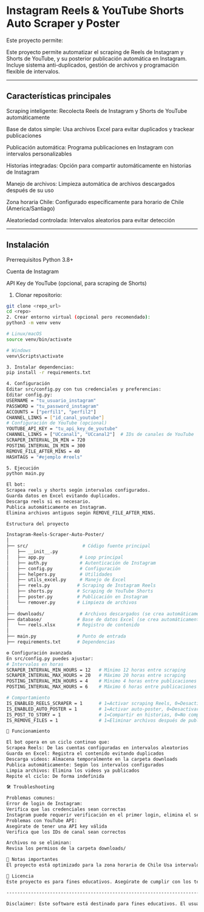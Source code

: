 # Instagram Reels & YouTube Shorts Auto Scraper y Poster

Este proyecto permite:

Este proyecto permite automatizar el scraping de Reels de Instagram y Shorts de YouTube, y su posterior publicación automática en Instagram. Incluye sistema anti-duplicados, gestión de archivos y programación flexible de intervalos.

---

## **Características principales**

Scraping inteligente: Recolecta Reels de Instagram y Shorts de YouTube automáticamente

Base de datos simple: Usa archivos Excel para evitar duplicados y trackear publicaciones

Publicación automática: Programa publicaciones en Instagram con intervalos personalizables

Historias integradas: Opción para compartir automáticamente en historias de Instagram

Manejo de archivos: Limpieza automática de archivos descargados después de su uso

Zona horaria Chile: Configurado específicamente para horario de Chile (America/Santiago)

Aleatoriedad controlada: Intervalos aleatorios para evitar detección

---

## **Instalación**

Prerrequisitos
Python 3.8+

Cuenta de Instagram

API Key de YouTube (opcional, para scraping de Shorts)


1. Clonar repositorio:
```bash
git clone <repo_url>
cd <repo>
2. Crear entorno virtual (opcional pero recomendado):
python3 -m venv venv

# Linux/macOS
source venv/bin/activate

# Windows
venv\Scripts\activate

3. Instalar dependencias:
pip install -r requirements.txt

4. Configuración
Editar src/config.py con tus credenciales y preferencias:
Editar config.py:
USERNAME = "tu_usuario_instagram"
PASSWORD = "tu_password_instagram"
ACCOUNTS = ["perfil1", "perfil2"]
CHANNEL_LINKS = ["id_canal_youtube"]
# Configuración de YouTube (opcional)
YOUTUBE_API_KEY = "tu_api_key_de_youtube"
CHANNEL_LINKS = ["UCcanal1", "UCcanal2"]  # IDs de canales de YouTube
SCRAPER_INTERVAL_IN_MIN = 720
POSTING_INTERVAL_IN_MIN = 300
REMOVE_FILE_AFTER_MINS = 40
HASHTAGS = "#ejemplo #reels"

5. Ejecución
python main.py

El bot:
Scrapea reels y shorts según intervalos configurados.
Guarda datos en Excel evitando duplicados.
Descarga reels si es necesario.
Publica automáticamente en Instagram.
Elimina archivos antiguos según REMOVE_FILE_AFTER_MINS.

Estructura del proyecto

Instagram-Reels-Scraper-Auto-Poster/
│
├── src/                    # Código fuente principal
│   ├── __init__.py
│   ├── app.py             # Loop principal
│   ├── auth.py            # Autenticación de Instagram
│   ├── config.py          # Configuración
│   ├── helpers.py         # Utilidades
│   ├── utils_excel.py     # Manejo de Excel
│   ├── reels.py          # Scraping de Instagram Reels
│   ├── shorts.py         # Scraping de YouTube Shorts
│   ├── poster.py         # Publicación en Instagram
│   └── remover.py        # Limpieza de archivos
│
├── downloads/             # Archivos descargados (se crea automáticamente)
├── database/             # Base de datos Excel (se crea automáticamente)
│   └── reels.xlsx        # Registro de contenido
│
├── main.py               # Punto de entrada
├── requirements.txt      # Dependencias

⚙️ Configuración avanzada
En src/config.py puedes ajustar:
# Intervalos en horas
SCRAPER_INTERVAL_MIN_HOURS = 12   # Mínimo 12 horas entre scraping
SCRAPER_INTERVAL_MAX_HOURS = 20   # Máximo 20 horas entre scraping
POSTING_INTERVAL_MIN_HOURS = 4    # Mínimo 4 horas entre publicaciones
POSTING_INTERVAL_MAX_HOURS = 6    # Máximo 6 horas entre publicaciones

# Comportamiento
IS_ENABLED_REELS_SCRAPER = 1      # 1=Activar scraping Reels, 0=Desactivar
IS_ENABLED_AUTO_POSTER = 1        # 1=Activar auto-poster, 0=Desactivar
IS_POST_TO_STORY = 1              # 1=Compartir en historias, 0=No compartir
IS_REMOVE_FILES = 1               # 1=Eliminar archivos después de publicar

🔄 Funcionamiento

El bot opera en un ciclo continuo que:
Scrapea Reels: De las cuentas configuradas en intervalos aleatorios
Guarda en Excel: Registra el contenido evitando duplicados
Descarga videos: Almacena temporalmente en la carpeta downloads
Publica automáticamente: Según los intervalos configurados
Limpia archivos: Elimina los videos ya publicados
Repite el ciclo: De forma indefinida

🛠️ Troubleshooting

Problemas comunes:
Error de login de Instagram:
Verifica que las credenciales sean correctas
Instagram puede requerir verificación en el primer login, elimina el session.json que se genera en el src
Problemas con YouTube API:
Asegúrate de tener una API key válida
Verifica que los IDs de canal sean correctos

Archivos no se eliminan:
Revisa los permisos de la carpeta downloads/

📝 Notas importantes
El proyecto está optimizado para la zona horaria de Chile Usa intervalos aleatorios para evitar detección por parte de Instagram Siempre respeta los términos de servicio de Instagram y YouTube Se recomienda usar una cuenta dedicada para este tipo de automatizaciones

📄 Licencia
Este proyecto es para fines educativos. Asegúrate de cumplir con los términos de servicio de Instagram y YouTube al utilizarlo.

------------------------------------------------------------------------

Disclaimer: Este software está destinado para fines educativos. El usuario es responsable de cumplir con los términos de servicio de las plataformas utilizadas.

